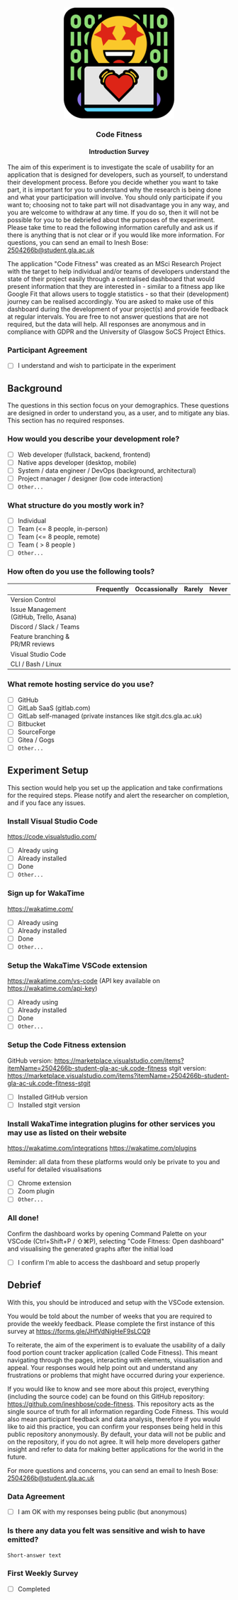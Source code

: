 <!-- PROJECT LOGO -->
<br />
<div align="center">
<p align="center">
  <img alt="Code Fitness logo" src="https://raw.githubusercontent.com/ineshbose/code-fitness/main/.github/logo.svg" height="250px">

  <h3 align="center">Code Fitness</h3>
  <h4 align="center">Introduction Survey</h4>

  <p align="center">
  </p>
</p>
</div>

The aim of this experiment is to investigate the scale of usability for an application that is designed for developers, such as yourself, to understand their development process. Before you decide whether you want to take part, it is important for you to understand why the research is being done and what your participation will involve. You should only participate if you want to; choosing not to take part will not disadvantage you in any way, and you are welcome to withdraw at any time. If you do so, then it will not be possible for you to be debriefed about the purposes of the experiment. Please take time to read the following information carefully and ask us if there is anything that is not clear or if you would like more information. For questions, you can send an email to Inesh Bose: 2504266b@student.gla.ac.uk

The application "Code Fitness" was created as an MSci Research Project with the target to help individual and/or teams of developers understand the state of their project easily through a centralised dashboard that would present information that they are interested in - similar to a fitness app like Google Fit that allows users to toggle statistics - so that their (development) journey can be realised accordingly. You are asked to make use of this dashboard during the development of your project(s) and provide feedback at regular intervals. You are free to not answer questions that are not required, but the data will help. All responses are anonymous and in compliance with GDPR and the University of Glasgow SoCS Project Ethics.

### Participant Agreement

- [ ] I understand and wish to participate in the experiment

## Background

The questions in this section focus on your demographics. These questions are designed in order to understand you, as a user, and to mitigate any bias. This section has no required responses.

### How would you describe your development role?

- [ ] Web developer (fullstack, backend, frontend)
- [ ] Native apps developer (desktop, mobile)
- [ ] System / data engineer / DevOps (background, architectural)
- [ ] Project manager / designer (low code interaction)
- [ ] `Other...`

### What structure do you mostly work in?

- [ ] Individual
- [ ] Team (<= 8 people, in-person)
- [ ] Team (<= 8 people, remote)
- [ ] Team ( > 8 people )
- [ ] `Other...`

### How often do you use the following tools?

|            | Frequently | Occassionally | Rarely | Never |
|------------|-------------|-----------------|------------|-------------------|
| Version Control  |             |                 |            |                   |
| Issue Management (GitHub, Trello, Asana)   |             |                 |            |                   |
| Discord / Slack / Teams |             |                 |            |                   |
| Feature branching & PR/MR reviews  |             |                 |            |                   |
| Visual Studio Code  |             |                 |            |                   |
| CLI / Bash / Linux  |             |                 |            |                   |

### What remote hosting service do you use?

- [ ] GitHub
- [ ] GitLab SaaS (gitlab.com)
- [ ] GitLab self-managed (private instances like stgit.dcs.gla.ac.uk)
- [ ] Bitbucket
- [ ] SourceForge
- [ ] Gitea / Gogs
- [ ] `Other...`

## Experiment Setup

This section would help you set up the application and take confirmations for the required steps. Please notify and alert the researcher on completion, and if you face any issues.

### Install Visual Studio Code

<https://code.visualstudio.com/>

- [ ] Already using
- [ ] Already installed
- [ ] Done
- [ ] `Other...`

### Sign up for WakaTime

<https://wakatime.com/>

- [ ] Already using
- [ ] Already installed
- [ ] Done
- [ ] `Other...`

### Setup the WakaTime VSCode extension

<https://wakatime.com/vs-code> (API key available on <https://wakatime.com/api-key>)

- [ ] Already using
- [ ] Already installed
- [ ] Done
- [ ] `Other...`

### Setup the Code Fitness extension

GitHub version: <https://marketplace.visualstudio.com/items?itemName=2504266b-student-gla-ac-uk.code-fitness>
stgit version: <https://marketplace.visualstudio.com/items?itemName=2504266b-student-gla-ac-uk.code-fitness-stgit>

- [ ] Installed GitHub version
- [ ] Installed stgit version

### Install WakaTime integration plugins for other services you may use as listed on their website

<https://wakatime.com/integrations>
<https://wakatime.com/plugins>

Reminder: all data from these platforms would only be private to you and useful for detailed visualisations

- [ ] Chrome extension
- [ ] Zoom plugin
- [ ] `Other...`

### All done!

Confirm the dashboard works by opening Command Palette on your VSCode (Ctrl+Shift+P / ⇧⌘P), selecting "Code Fitness: Open dashboard" and visualising the generated graphs after the initial load

- [ ] I confirm I'm able to access the dashboard and setup properly

## Debrief

With this, you should be introduced and setup with the VSCode extension.

You would be told about the number of weeks that you are required to provide the weekly feedback. Please complete the first instance of this survey at <https://forms.gle/JHfVdNigHeF9sLCQ9>

To reiterate, the aim of the experiment is to evaluate the usability of a daily food portion count tracker application (called Code Fitness). This meant navigating through the pages, interacting with elements, visualisation and appeal. Your responses would help point out and understand any frustrations or problems that might have occurred during your experience.

If you would like to know and see more about this project, everything (including the source code) can be found on this GitHub repository: <https://github.com/ineshbose/code-fitness>. This repository acts as the single source of truth for all information regarding Code Fitness. This would also mean participant feedback and data analysis, therefore if you would like to aid this practice, you can confirm your responses being held in this public repository anonymously. By default, your data will not be public and on the repository, if you do not agree. It will help more developers gather insight and refer to data for making better applications for the world in the future.

For more questions and concerns, you can send an email to Inesh Bose: 2504266b@student.gla.ac.uk

### Data Agreement

- [ ] I am OK with my responses being public (but anonymous)

### Is there any data you felt was sensitive and wish to have emitted?

`Short-answer text`

### First Weekly Survey

- [ ] Completed
